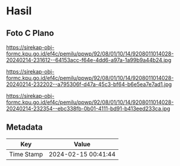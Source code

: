 # Hasil

## Foto C Plano

https://sirekap-obj-formc.kpu.go.id/ef4c/pemilu/ppwp/92/08/01/10/14/9208011014028-20240214-231612--64153acc-f64e-4dd6-a97a-1a99b9a44b24.jpg

https://sirekap-obj-formc.kpu.go.id/ef4c/pemilu/ppwp/92/08/01/10/14/9208011014028-20240214-232202--a795306f-d47a-45c3-bf64-b6e5ea7e7ad1.jpg

https://sirekap-obj-formc.kpu.go.id/ef4c/pemilu/ppwp/92/08/01/10/14/9208011014028-20240214-232354--ebc338fb-0b01-4111-bd91-b413eed233ca.jpg


## Metadata

| Key        | Value               |
| ---------- | ------------------- |
| Time Stamp | 2024-02-15 00:41:44 |




